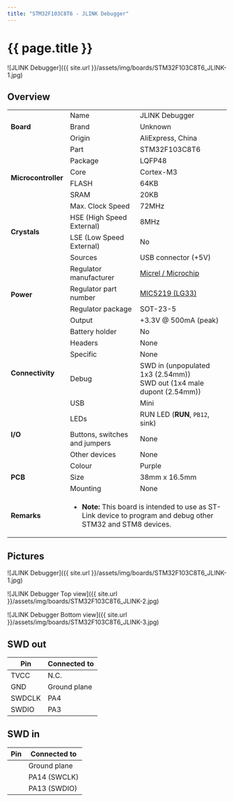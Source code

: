 ```yaml
---
title: "STM32F103C8T6 - JLINK Debugger"
---
```


# {{ page.title }}

![JLINK Debugger]({{ site.url }}/assets/img/boards/STM32F103C8T6_JLINK-1.jpg)

## Overview

<table>
    <tr>
        <td rowspan="3"><b>Board</b></td>
        <td>Name</td>
        <td>JLINK Debugger</td>
    </tr>
    <tr>
        <td>Brand</td>
        <td>Unknown</td>
    </tr>
    <tr>
        <td>Origin</td>
        <td>AliExpress, China</td>
    </tr>
    <tr>
        <td rowspan="6"><b>Microcontroller</b></td>
        <td>Part</td>
        <td>STM32F103C8T6</td>
    </tr>
    <tr>
        <td>Package</td>
        <td>LQFP48</td>
    </tr>
    <tr>
        <td>Core</td>
        <td>Cortex-M3</td>
    </tr>
    <tr>
        <td>FLASH</td>
        <td>64KB</td>
    </tr>
    <tr>
        <td>SRAM</td>
        <td>20KB</td>
    </tr>
    <tr>
        <td>Max. Clock Speed</td>
        <td>72MHz</td>
    </tr>
    <tr>
        <td rowspan="2"><b>Crystals</b></td>
        <td>HSE (High Speed External)</td>
        <td>8MHz</td>
    </tr>
    <tr>
        <td>LSE (Low Speed External)</td>
        <td>No</td>
    </tr>
    <tr>
        <td rowspan="6"><b>Power</b></td>
        <td>Sources</td>
        <td>USB connector (+5V)</td>
    </tr>
    <tr>
        <td>Regulator manufacturer</td>
        <td><a href="http://www.microchip.com/">Micrel / Microchip</a></td>
    </tr>
    <tr>
        <td>Regulator part number</td>
        <td><a href="https://cdn-shop.adafruit.com/product-files/3081/mic5219.pdf">MIC5219 (LG33)</a></td>
    </tr>
    <tr>
        <td>Regulator package</td>
        <td>SOT-23-5</td>
    </tr>
    <tr>
        <td>Output</td>
        <td>+3.3V @ 500mA (peak)</td>
    </tr>
    <tr>
        <td>Battery holder</td>
        <td>No</td>
    </tr>
    <tr>
        <td rowspan="4"><b>Connectivity</b></td>
        <td>Headers</td>
        <td>None</td>
    </tr>
    <tr>
        <td>Specific</td>
        <td>None</td>
    </tr>
    <tr>
        <td>Debug</td>
        <td>SWD in (unpopulated 1x3 (2.54mm))<br>SWD out (1x4 male dupont (2.54mm))</td>
    </tr>
    <tr>
        <td>USB</td>
        <td>Mini</td>
    </tr>
    <tr>
        <td rowspan="3>"><b>I/O</b></td>
        <td>LEDs</td>
        <td>RUN LED (<b>RUN</b>, <code>PB12</code>, sink)</td>
    </tr>
    <tr>
        <td>Buttons, switches and jumpers</td>
        <td>None</td>
    </tr>
    <tr>
        <td>Other devices</td>
        <td>None</td>
    </tr>
    <tr>
        <td rowspan="3"><b>PCB</b></td>
        <td>Colour</td>
        <td>Purple</td>
    </tr>
    <tr>
        <td>Size</td>
        <td>38mm x 16.5mm</td>
    </tr>
    <tr>
        <td>Mounting</td>
        <td>None</td>
    </tr>
    <tr>
        <td><b>Remarks</b></td>
        <td colspan="2">
            <ul>
                <li><b>Note:</b> This board is intended to use as ST-Link device to program and debug other STM32 and STM8 devices.</li>
            </ul>
        </td>
    </tr>
</table>

## Pictures

![JLINK Debugger]({{ site.url }}/assets/img/boards/STM32F103C8T6_JLINK-1.jpg)

![JLINK Debugger Top view]({{ site.url }}/assets/img/boards/STM32F103C8T6_JLINK-2.jpg)

![JLINK Debugger Bottom view]({{ site.url }}/assets/img/boards/STM32F103C8T6_JLINK-3.jpg)

## SWD out

| Pin    | Connected to |
| ------ | ------------ |
| TVCC   | N.C.         |
| GND    | Ground plane |
| SWDCLK | PA4          |
| SWDIO  | PA3          |

## SWD in

| Pin    | Connected to |
| ------ | ------------ |
|        | Ground plane |
|        | PA14 (SWCLK) |
|        | PA13 (SWDIO) |

